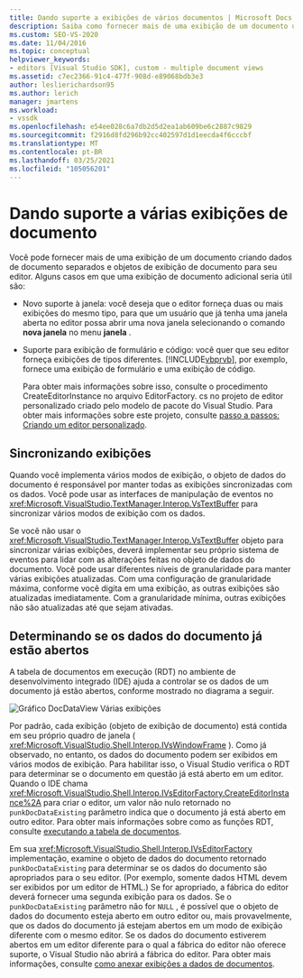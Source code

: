 ```yaml
---
title: Dando suporte a exibições de vários documentos | Microsoft Docs
description: Saiba como fornecer mais de uma exibição de um documento usando dados de documento separados e objetos de exibição de documento para seu editor personalizado no SDK do Visual Studio.
ms.custom: SEO-VS-2020
ms.date: 11/04/2016
ms.topic: conceptual
helpviewer_keywords:
- editors [Visual Studio SDK], custom - multiple document views
ms.assetid: c7ec2366-91c4-477f-908d-e89068bdb3e3
author: leslierichardson95
ms.author: lerich
manager: jmartens
ms.workload:
- vssdk
ms.openlocfilehash: e54ee028c6a7db2d5d2ea1ab609be6c2887c9829
ms.sourcegitcommit: f2916d8fd296b92cc402597d1d1eecda4f6cccbf
ms.translationtype: MT
ms.contentlocale: pt-BR
ms.lasthandoff: 03/25/2021
ms.locfileid: "105056201"
---
```

# <a name="supporting-multiple-document-views"></a>Dando suporte a várias exibições de documento
Você pode fornecer mais de uma exibição de um documento criando dados de documento separados e objetos de exibição de documento para seu editor. Alguns casos em que uma exibição de documento adicional seria útil são:

- Novo suporte à janela: você deseja que o editor forneça duas ou mais exibições do mesmo tipo, para que um usuário que já tenha uma janela aberta no editor possa abrir uma nova janela selecionando o comando **nova janela** no menu **janela** .

- Suporte para exibição de formulário e código: você quer que seu editor forneça exibições de tipos diferentes. [!INCLUDE[vbprvb](../code-quality/includes/vbprvb_md.md)], por exemplo, fornece uma exibição de formulário e uma exibição de código.

  Para obter mais informações sobre isso, consulte o procedimento CreateEditorInstance no arquivo EditorFactory. cs no projeto de editor personalizado criado pelo modelo de pacote do Visual Studio. Para obter mais informações sobre este projeto, consulte [passo a passos: Criando um editor personalizado](../extensibility/walkthrough-creating-a-custom-editor.md).

## <a name="synchronizing-views"></a>Sincronizando exibições
 Quando você implementa vários modos de exibição, o objeto de dados do documento é responsável por manter todas as exibições sincronizadas com os dados. Você pode usar as interfaces de manipulação de eventos no <xref:Microsoft.VisualStudio.TextManager.Interop.VsTextBuffer> para sincronizar vários modos de exibição com os dados.

 Se você não usar o <xref:Microsoft.VisualStudio.TextManager.Interop.VsTextBuffer> objeto para sincronizar várias exibições, deverá implementar seu próprio sistema de eventos para lidar com as alterações feitas no objeto de dados do documento. Você pode usar diferentes níveis de granularidade para manter várias exibições atualizadas. Com uma configuração de granularidade máxima, conforme você digita em uma exibição, as outras exibições são atualizadas imediatamente. Com a granularidade mínima, outras exibições não são atualizadas até que sejam ativadas.

## <a name="determining-whether-document-data-is-already-open"></a>Determinando se os dados do documento já estão abertos
 A tabela de documentos em execução (RDT) no ambiente de desenvolvimento integrado (IDE) ajuda a controlar se os dados de um documento já estão abertos, conforme mostrado no diagrama a seguir.

 ![Gráfico DocDataView](../extensibility/media/docdataview.gif "Docdataview") Várias exibições

 Por padrão, cada exibição (objeto de exibição de documento) está contida em seu próprio quadro de janela ( <xref:Microsoft.VisualStudio.Shell.Interop.IVsWindowFrame> ). Como já observado, no entanto, os dados do documento podem ser exibidos em vários modos de exibição. Para habilitar isso, o Visual Studio verifica o RDT para determinar se o documento em questão já está aberto em um editor. Quando o IDE chama <xref:Microsoft.VisualStudio.Shell.Interop.IVsEditorFactory.CreateEditorInstance%2A> para criar o editor, um valor não nulo retornado no `punkDocDataExisting` parâmetro indica que o documento já está aberto em outro editor. Para obter mais informações sobre como as funções RDT, consulte [executando a tabela de documentos](../extensibility/internals/running-document-table.md).

 Em sua <xref:Microsoft.VisualStudio.Shell.Interop.IVsEditorFactory> implementação, examine o objeto de dados do documento retornado `punkDocDataExisting` para determinar se os dados do documento são apropriados para o seu editor. (Por exemplo, somente dados HTML devem ser exibidos por um editor de HTML.) Se for apropriado, a fábrica do editor deverá fornecer uma segunda exibição para os dados. Se o `punkDocDataExisting` parâmetro não for `NULL` , é possível que o objeto de dados do documento esteja aberto em outro editor ou, mais provavelmente, que os dados do documento já estejam abertos em um modo de exibição diferente com o mesmo editor. Se os dados do documento estiverem abertos em um editor diferente para o qual a fábrica do editor não oferece suporte, o Visual Studio não abrirá a fábrica do editor. Para obter mais informações, consulte [como anexar exibições a dados de documentos](../extensibility/how-to-attach-views-to-document-data.md).
